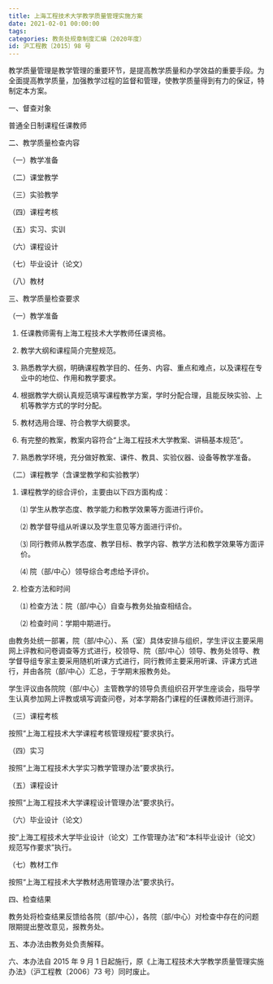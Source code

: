 ```yaml
---
title: 上海工程技术大学教学质量管理实施方案
date: 2021-02-01 00:00:00
tags: 
categories: 教务处规章制度汇编（2020年度）
id: 沪工程教〔2015〕98 号
---
```


教学质量管理是教学管理的重要环节，是提高教学质量和办学效益的重要手段。为全面提高教学质量，加强教学过程的监督和管理，使教学质量得到有力的保证，特制定本方案。

一、督查对象

普通全日制课程任课教师

二、教学质量检查内容

（一）教学准备

（二）课堂教学

（三）实验教学

（四）课程考核

（五）实习、实训

（六）课程设计

（七）毕业设计（论文）

（八）教材

三、教学质量检查要求

（一）教学准备

1. 任课教师需有上海工程技术大学教师任课资格。

2. 教学大纲和课程简介完整规范。

3. 熟悉教学大纲，明确课程教学目的、任务、内容、重点和难点，以及课程在专业中的地位、作用和教学要求。

4. 根据教学大纲认真规范填写课程教学方案，学时分配合理，且能反映实验、上机等教学方式的学时分配。

5. 教材选用合理、符合教学大纲要求。

6. 有完整的教案，教案内容符合“上海工程技术大学教案、讲稿基本规范”。

7. 熟悉教学环境，充分做好教案、课件、教具、实验仪器、设备等教学准备。

（二）课程教学（含课堂教学和实验教学）

1. 课程教学的综合评价，主要由以下四方面构成：

   ⑴ 学生从教学态度、教学能力和教学效果等方面进行评价。

   ⑵ 教学督导组从听课以及学生意见等方面进行评价。

   ⑶ 同行教师从教学态度、教学目标、教学内容、教学方法和教学效果等方面评价。

   ⑷ 院（部/中心）领导综合考虑给予评价。

2. 检查方法和时间

   ⑴ 检查方法：院（部/中心）自查与教务处抽查相结合。

   ⑵ 检查时间：学期中期进行。

由教务处统一部署，院（部/中心）、系（室）具体安排与组织，学生评议主要采用网上评教和问卷调查等方式进行，校领导、院（部/中心）领导、教务处领导、教学督导组专家主要采用随机听课方式进行，同行教师主要采用听课、评课方式进行，并由各院（部/中心）汇总，于学期末报教务处。

学生评议由各院院（部/中心）主管教学的领导负责组织召开学生座谈会，指导学生认真参加网上评教或填写调查问卷，对本学期各门课程的任课教师进行测评。

（三）课程考核

按照“上海工程技术大学课程考核管理规程”要求执行。

（四）实习

按照“上海工程技术大学实习教学管理办法”要求执行。

（五）课程设计

按照“上海工程技术大学课程设计管理办法”要求执行。

（六）毕业设计（论文）

按“上海工程技术大学毕业设计（论文）工作管理办法”和“本科毕业设计（论文）规范写作要求”执行。

（七）教材工作

按照“上海工程技术大学教材选用管理办法”要求执行。

四、检查结果

教务处将检查结果反馈给各院（部/中心），各院（部/中心）对检查中存在的问题限期提出整改意见，报教务处。

五、本办法由教务处负责解释。

六、本办法自 2015 年 9 月 1 日起施行，原《上海工程技术大学教学质量管理实施办法》（沪工程教〔2006〕73 号）同时废止。
